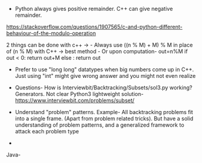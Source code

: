 * Python always gives positive remainder. C++ can give negative remainder.

https://stackoverflow.com/questions/1907565/c-and-python-different-behaviour-of-the-modulo-operation

2 things can be done with c++ ->
    -   Always use ((n % M) + M) % M in place of (n % M) with C++ -> best method
    -   Or upon computation-
        out=n%M
        if out < 0: return out+M
        else : return out
* Prefer to use "long long" datatypes when big numbers come up in C++. Just using "int" might give wrong answer and you might not even realize  



* Questions-
How is Interviewbit/Backtracking/Subsets/sol3.py working? Generators. Not clear
Python3 lightweight solution-
https://www.interviewbit.com/problems/subset/


* Understand "problem" patterns. Example- All backtracking problems fit into a single frame. (Apart from problem related tricks). But have a solid understanding of problem patterns, and a generalized framework to attack each problem type


*
Java-
